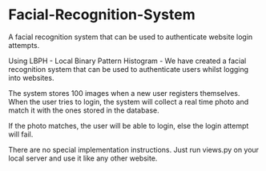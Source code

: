 # Facial-Recognition-System
A facial recognition system that can be used to authenticate website login attempts.

Using LBPH - Local Binary Pattern Histogram - We have created a facial recognition system that can be used to authenticate users whilst logging into websites.

The system stores 100 images when a new user registers themselves. When the user tries to login, the system will collect a real time photo and match it with the ones stored in the database.

If the photo matches, the user will be able to login, else the login attempt will fail.

There are no special implementation instructions. Just run views.py on your local server and use it like any other website.
